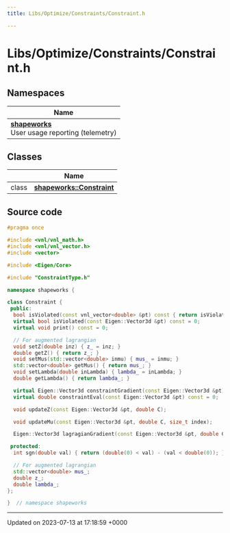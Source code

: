 ```yaml
---
title: Libs/Optimize/Constraints/Constraint.h

---
```


# Libs/Optimize/Constraints/Constraint.h



## Namespaces

| Name           |
| -------------- |
| **[shapeworks](../Namespaces/namespaceshapeworks.md)** <br>User usage reporting (telemetry)  |

## Classes

|                | Name           |
| -------------- | -------------- |
| class | **[shapeworks::Constraint](../Classes/classshapeworks_1_1Constraint.md)**  |




## Source code

```cpp
#pragma once

#include <vnl/vnl_math.h>
#include <vnl/vnl_vector.h>
#include <vector>

#include <Eigen/Core>

#include "ConstraintType.h"

namespace shapeworks {

class Constraint {
 public:
  bool isViolated(const vnl_vector<double> &pt) const { return isViolated(Eigen::Vector3d(pt[0], pt[1], pt[2])); }
  virtual bool isViolated(const Eigen::Vector3d &pt) const = 0;
  virtual void print() const = 0;

  // For augmented lagrangian
  void setZ(double inz) { z_ = inz; }
  double getZ() { return z_; }
  void setMus(std::vector<double> inmu) { mus_ = inmu; }
  std::vector<double> getMus() { return mus_; }
  void setLambda(double inLambda) { lambda_ = inLambda; }
  double getLambda() { return lambda_; }

  virtual Eigen::Vector3d constraintGradient(const Eigen::Vector3d &pt) const = 0;
  virtual double constraintEval(const Eigen::Vector3d &pt) const = 0;

  void updateZ(const Eigen::Vector3d &pt, double C);

  void updateMu(const Eigen::Vector3d &pt, double C, size_t index);

  Eigen::Vector3d lagragianGradient(const Eigen::Vector3d &pt, double C, size_t index) const;

 protected:
  int sgn(double val) { return (double(0) < val) - (val < double(0)); }

  // For augmented lagrangian
  std::vector<double> mus_;
  double z_;
  double lambda_;
};

}  // namespace shapeworks
```


-------------------------------

Updated on 2023-07-13 at 17:18:59 +0000
